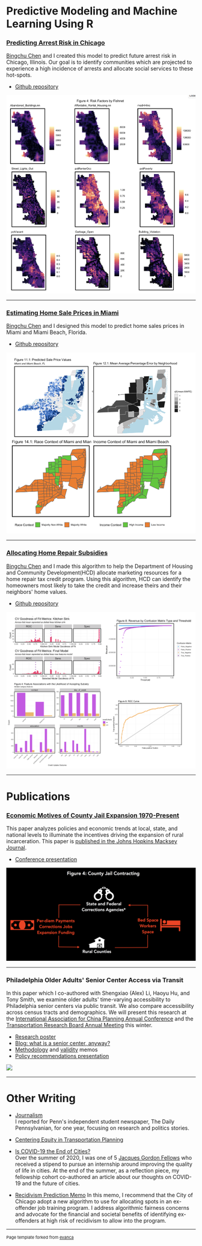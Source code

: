 # Predictive Modeling and Machine Learning Using R  

### [**Predicting Arrest Risk in Chicago**](https://annaduan09.github.io/anna-duan-portfolio/file/AnnaDuan_Predictive-Policing_MUSA508.html)  
[Bingchu Chen](https://www.linkedin.com/in/bingchu-chen-bb772a1a6/) and I created this model to predict future arrest risk in Chicago, Illinois. Our goal is to identify communities which are projected to experience a high incidence of arrests and allocate social services to these  hot-spots.  
* [Github repository](https://github.com/annaduan09/Project-3-Risk-Prediction)
<img src="images/predPol.jpg?raw=true"/>  



---
### [**Estimating Home Sale Prices in Miami**](https://annaduan09.github.io/anna-duan-portfolio/file/salePreds.html)  
[Bingchu Chen](https://www.linkedin.com/in/bingchu-chen-bb772a1a6/) and I designed this model to predict home sales prices in Miami and Miami Beach, Florida.  
* [Github repository](https://github.com/annaduan09/Miami-Home-Sales-Prediction)
<img src="images/pricesMiami.jpg?raw=true"/>  



---
### [**Allocating Home Repair Subsidies**](https://annaduan09.github.io/anna-duan-portfolio/file/HomeRepairSubsidy.html)  
[Bingchu Chen](https://www.linkedin.com/in/bingchu-chen-bb772a1a6/) and I made this algorithm to help the Department of Housing and Community Development(HCD) allocate marketing resources for a home repair tax credit program. Using this algorithm, HCD can identify the homeowners most likely to take the credit and increase theirs and their neighbors' home values.  
* [Github repository](https://github.com/annaduan09/Home-Repair-Tax-Credit-Program)
<img src="images/repairSubsidy.jpg?raw=true"/>  



---
# Publications  

### [**Economic Motives of County Jail Expansion 1970-Present**](/file/ruralIncarc.pdf) 
This paper analyzes  policies and economic trends at local, state, and national levels to illuminate the incentives driving the expansion of rural incarceration. This paper is [published in the Johns Hopkins Macksey Journal](https://www.mackseyjournal.org/publications/vol1/iss1/106/).  
* [Conference presentation](https://www.mackseysymposium.org/cgi/viewcontent.cgi?article=1110&context=virtual2020)   

<img src="images/ruralIncar.jpg?raw=true"/>  



---
### **Philadelphia Older Adults' Senior Center Access via Transit** 
In this paper which I co-authored with Shengxiao (Alex) Li, Haoyu Hu, and Tony Smith, we examine older adults' time-varying accessibility to Philadelphia senior centers via public transit. We also compare accessibility across census tracts and demographics. We will present this research at the [International Association for China Planning Annual Conference](http://www.china-planning.org/alpha/annual-conference-2020/) and the [Transportation Research Board Annual Meeting](http://www.trb.org/AnnualMeeting/AnnualMeeting.aspx) this winter.  
* [Research poster](/file/Poster.pdf)
* [Blog: what is a senior center, anyway?](https://medium.com/@brickandpave/so-whats-a-senior-center-anyway-d65e26d18ecb)
* [Methodology](/file/SEPTA_MethodsMemo) and [validity](file/SEPTA_ValidityMemo) memos
* [Policy recommendations presentation](/file/SEPTA_PolicyPres)   

<img src="images/SEPTA_descriptiveAnalysis.jpg?raw=true"/>  



---
# Other Writing  

- [Journalism](https://www.thedp.com/staff/anna-duan)  
I reported for Penn's independent student newspaper, The Daily Pennsylvanian, for one year, focusing on research and politics stories.  

- [Centering Equity in Transportation Planning](https://www.metroplanning.org/news/8913/Mobility-is-Justice-Centering-equity-in-transportation-planning)  

- [Is COVID-19 the End of Cities?](https://urban.sas.upenn.edu/future-cities-blog-post-urban-studies-2020-gordon-fellows)  
Over the summer of 2020, I was one of 5 [Jacques Gordon Fellows](https://penntoday.upenn.edu/news/improving-quality-life-urban-cities) who received a stipend to pursue an internship around improving the quality of life in cities. At the end of the summer, as a reflection piece, my fellowship cohort co-authored an article about our thoughts on COVID-19 and the future of cities.  

- [Recidivism Prediction Memo](https://annaduan09.github.io/anna-duan-portfolio/file/recidMemo) 
In this memo, I recommend that the City of Chicago adopt a new algorithm to use for allocating spots in an ex-offender job training program. I address algorithmic fairness concerns and advocate for the financial and societal benefits of identifying ex-offenders at high risk of recidivism to allow into the program.

---
<p style="font-size:11px">Page template forked from <a href="https://github.com/evanca/quick-portfolio">evanca</a></p>
<!-- Remove above link if you don't want to attibute -->
